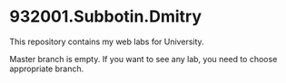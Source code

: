 # 932001.Subbotin.Dmitry

This repository contains my web labs for University.

Master branch is empty. If you want to see any lab, you need to choose appropriate branch.
